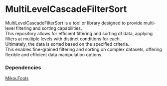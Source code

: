 # MultiLevelCascadeFilterSort

MultiLevelCascadeFilterSort is a tool or library designed to provide multi-level filtering and sorting capabilities.  
This repository allows for efficient filtering and sorting of data, applying filters at multiple levels with distinct conditions for each.  
Ultimately, the data is sorted based on the specified criteria.  
This enables fine-grained filtering and sorting on complex datasets, offering flexible and efficient data manipulation options.  

  
### Dependencies  
[MikouTools](https://github.com/Mikou2761210/MikouTools)
